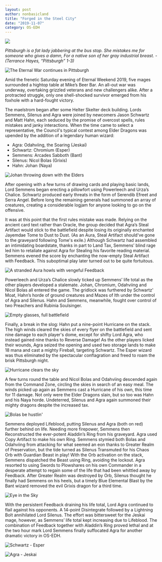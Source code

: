 ```yaml
---
layout: post
author: nonbasicland
title: "Forged in the Steel City"
date: "2019-11-07"
category: OS-EDH
---
```


![](/assets/images/banners/feedback.jpg)

*Pittsburgh is a fat lady jabbering at the bus stop.
She mistakes me for someone who gives a damn,
For a native son of her gray industrial breast.
\- (Terrance Hayes, “Pittsburgh” 1-3)*

![*The Eternal War continues in Pittsburgh*](/assets/images/2019/11/image0-3.jpg)

Amid the frenetic Saturday evening of Eternal Weekend 2019, five mages surrounded a hightop table at Mike’s Beer Bar. An all-out war was underway, overtaking grizzled veterans and new challengers alike. After a protracted struggle, only one shell-shocked survivor emerged from his foxhole with a hard-fought victory.

The maelstrom began after some Helter Skelter deck building. Lords Semmens, Silenus and Agra were joined by newcomers Jason Schwartz and Matt Hahn, each seduced by the promise of overcost spells, rules mistakes and janky interactions. When the time came to select a representative, the Council's typical contest among Elder Dragons was upended by the addition of a legendary human wizard:

- Agra: Odahviing, the Soaring (Jeskai)
- Schwartz: Chromium (Esper)
- Semmens: Arcades Sabboth (Bant)
- Silenus: Nicol Bolas (Grixis)
- Hahn: Johan (Naya)

![*Johan throwing down with the Elders*](/assets/images/2019/11/image2.jpg)

After opening with a few turns of drawing cards and playing basic lands, Lord Semmens began erecting a pillowfort using Powerleech and Urza’s Chalice. Schwartz produced early threats in the form of Serendib Efreet and Serra Angel. Before long the remaining generals had summoned an array of creatures, creating a considerable logjam for anyone looking to go on the offensive.

It was at this point that the first rules mistake was made. Relying on the ancient card text rather than Oracle, the group decided that Agra’s Steal Artifact would stick to the battlefield despite losing its originally enchanted Jayemdae Tome to Dust to Dust. (As an Aura, Steal Artifact should've gone to the graveyard following Tome's exile.) Although Schwartz had assembled an intimidating boardstate, thanks in part to Land Tax, Semmens’ blind rage led him to retaliate against Agra for Stealing his favorite reading material. Semmens evened the score by enchanting the now-empty Steal Artifact with Feedback. This suboptimal play later turned out to be quite fortuitous.

![*A stranded Aura howls with vengeful Feedback*](/assets/images/2019/11/image0.jpg)

Powerleech and Urza’s Chalice slowly ticked up Semmens’ life total as the other players developed a stalemate. Johan, Chromium, Odahviing and Nicol Bolas all entered the game. The gridlock was furthered by Schwartz' Moat, Hahn’s horde of ground creatures and Mazes of Ith under the control of Agra and Silenus. Hahn and Semmens, meanwhile, fought over control of two Preachers and Rubinia Soulsinger.

![*Empty glasses, full battlefield*](/assets/images/2019/11/image0-2.jpg)

Finally, a break in the slog: Hahn put a nine-point Hurricane on the stack. The high winds cleared the skies of every flyer on the battlefield and sent nine damage to each player's dome, except for shifty Lord Agra, who instead gained nine thanks to Reverse Damage! As the other players licked their wounds, Agra seized the opening and used two storage lands to make 18 mana and cast a mighty Fireball, targeting Schwartz. The Esper wizard was thus eliminated by the spectacular conflagration and freed to roam the brisk Pittsburgh night.

![*Hurricane clears the sky*](/assets/images/2019/11/image1-1.jpg)

A few turns round the table and Nicol Bolas and Odahviing descended again from the Command Zone, circling the skies in search of an easy meal. The winds picked up again as Semmens cast a Hurricane of his own, this time for 11 damage. Not only were the Elder Dragons slain, but so too was Hahn and his Naya horde. Undeterred, Silenus and Agra again summoned their mighty dragons despite the increased tax.

![*Bolas be hustlin'*](/assets/images/2019/11/image0-1.jpg)

Semmens deployed Lifeblood, putting Silenus and Agra (both on red) further behind on life. Needing more firepower, Semmens then Reconstructed the ever-potent Aladdin’s Ring from his graveyard. Agra used Copy Artifact to make his own Ring. Semmens stymied both Bolas and Odahviing from attacking for what seemed an eon thanks to Greater Realm of Preservation, but the tide turned as Silenus Transmuted for his Chaos Orb with Guardian Beast in play! With the Orb activation on the stack, Semmens dispatched the Beast using Ring, avoiding the lockout. Agra resorted to using Swords to Plowshares on his own Commander in a desperate attempt to regain some of the life that had been whittled away by Feedback. After Greater Realm was destroyed by Orb, Silenus thought he finally had Semmens on his heels, but a timely Blue Elemental Blast by the Bant wizard removed the evil Grixis dragon for a third time.

![*Eye in the Sky*](/assets/images/2019/11/image1.jpg)

With the persistent Feedback draining his life total, Lord Agra continued to flail against his opponents. A 14-point Disintegrate followed by a Lightning Bolt annihilated Lord Silenus. The effort was bittersweet for the Jeskai mage, however, as Semmens’ life total kept increasing due to Lifeblood. The combination of Feedback together with Aladdin’s Ring proved lethal and at the two hour mark Lord Semmens finally suffocated Agra for another dramatic victory in OS-EDH.

![*Schwartz - Esper*](/assets/images/2019/11/chromium-schwartz.jpg)

![*Agra - Jeskai*](/assets/images/2019/11/Agra-Jeskai.jpg)
